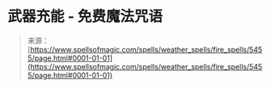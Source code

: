 <!--yml

分类：未分类

日期：2024年06月12日 18:39:36

-->

# 武器充能 - 免费魔法咒语

> 来源：[https://www.spellsofmagic.com/spells/weather_spells/fire_spells/5455/page.html#0001-01-01](https://www.spellsofmagic.com/spells/weather_spells/fire_spells/5455/page.html#0001-01-01)
